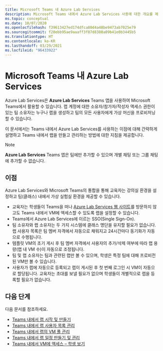 ```yaml
---
title: Microsoft Teams 내 Azure Lab Services
description: Microsoft Teams 내에서 Azure Lab Services 사용에 대한 개요를 제공합니다.
ms.topic: conceptual
ms.date: 10/07/2020
ms.openlocfilehash: f39613427ed174dfca80d4a48be9473ab7025e79
ms.sourcegitcommit: f28ebb95ae9aaaff3f87d8388a09b41e0b3445b5
ms.translationtype: HT
ms.contentlocale: ko-KR
ms.lasthandoff: 03/29/2021
ms.locfileid: "96433922"
---
```

# <a name="azure-lab-services-within-microsoft-teams"></a>Microsoft Teams 내 Azure Lab Services

Azure Lab Services은 **Azure Lab Services** Teams 앱을 사용하여 Microsoft Teams에서 활용할 수 있습니다. 랩 계정에 대한 소유자/참가자/작성자 액세스 권한이 있는 팀 소유자는 누구나 랩을 생성하고 팀의 모든 사용자에게 가상 머신을 프로비저닝할 수 있습니다.

이 문서에서는 Teams 내에서 Azure Lab Services를 사용하는 이점에 대해 간략하게 설명하고 Teams 내에서 랩을 만들고 관리하는 방법에 대한 지침을 제공합니다. 

> [!NOTE]
>**Azure Lab Services** Teams 앱은 팀에만 추가할 수 있으며 개별 채팅 또는 그룹 채팅에 추가할 수 없습니다.

## <a name="benefits"></a>이점

Azure Lab Services와 Microsoft Teams의 통합을 통해 교육자는 강의실 환경을 설정하고 팀(클래스) 내에서 가상 실험실 환경을 제공할 수 있습니다. 

* 교육자는 학생들이 Teams을 떠나 [Azure Lab Services 웹 사이트](https://labs.azure.com)를 방문하지 않고도 Teams 내에서 VM에 액세스할 수 있도록 랩을 설정할 수 있습니다.
* Teams에서 Azure Lab Services에 이르는 SSO(Single Sign-On).
* 팀 소유자와 랩 소유자는 두 가지 시스템에 클래스 명단을 유지할 필요가 없습니다. 랩 사용자 목록은 팀 멤버 자격에서 자동으로 채워지고 24시간마다 동기화가 자동으로 수행됩니다. 
* 템플릿 VM의 초기 게시 후 팀 멤버 자격에서 사용자의 추가/삭제 여부에 따라 랩 용량(랩 내 VM 수)이 자동으로 조정됩니다. 
* 팀 및 랩 소유자는 팀과 관련된 랩만 볼 수 있으며, 학생은 특정 팀에 대해 프로비전된 VM만 볼 수 있습니다. 
* 사용자가 랩에 자동으로 등록되고 랩이 게시된 후 첫 번째 로그인 시 VM이 자동으로 할당됩니다. 교육자는 초대를 보낼 필요가 없으며 학생들이 개별적으로 랩을 등록할 필요가 없습니다.  

## <a name="next-steps"></a>다음 단계

다음 문서를 참조하세요.

- [Teams 내에서 랩 시작 및 만들기](how-to-get-started-create-lab-within-teams.md)
- [Teams 내에서 랩 사용자 목록 관리](how-to-manage-user-lists-within-teams.md)
- [Teams 내에서 랩의 VM 풀 관리](how-to-manage-vm-pool-within-teams.md)
- [Teams 내에서 랩 일정 만들기 및 관리](how-to-create-schedules-within-teams.md)
- [Teams 내에서 VM에 액세스 – 학생 보기](how-to-access-vm-for-students-within-teams.md)
